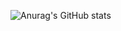 ![Anurag's GitHub stats](https://github-readme-stats.vercel.app/api?username=idavvuk&theme=holi&show_icons=true)
